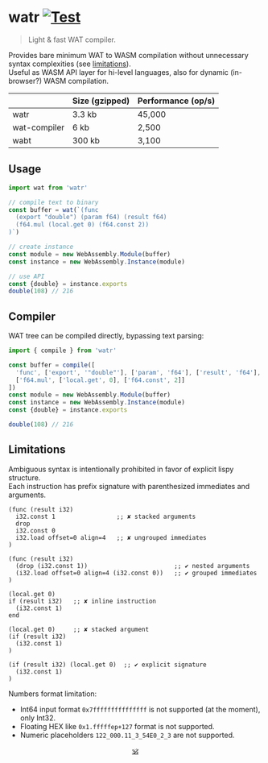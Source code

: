 # watr [![Test](https://github.com/audio-lab/watr/actions/workflows/test.js.yml/badge.svg)](https://github.com/audio-lab/watr/actions/workflows/test.js.yml)

> Light & fast WAT compiler.

Provides bare minimum WAT to WASM compilation without unnecessary syntax complexities (see [limitations](#limitations)).<br/>
Useful as WASM API layer for hi-level languages, also for dynamic (in-browser?) WASM compilation.
<!--, eg. [sonl](https://github.com/audio-lab/sonl). -->

<!-- See [REPL](https://audio-lab.github.io/watr/repl.html).-->

<!--
&nbsp; | watr | wat-compiler | wabt
---|---|---|---
Size (gzipped) | 2.8kb | 6kb | 300kb
Performance (op/s) | 45000 | 2500 | 3100
-->

&nbsp; | Size (gzipped) | Performance (op/s)
---|---|---
watr | 3.3 kb | 45,000
wat-compiler | 6 kb | 2,500
wabt | 300 kb | 3,100

## Usage

```js
import wat from 'watr'

// compile text to binary
const buffer = wat(`(func
  (export "double") (param f64) (result f64)
  (f64.mul (local.get 0) (f64.const 2))
)`)

// create instance
const module = new WebAssembly.Module(buffer)
const instance = new WebAssembly.Instance(module)

// use API
const {double} = instance.exports
double(108) // 216
```

## Compiler

WAT tree can be compiled directly, bypassing text parsing:

```js
import { compile } from 'watr'

const buffer = compile([
  'func', ['export', '"double"'], ['param', 'f64'], ['result', 'f64'],
  ['f64.mul', ['local.get', 0], ['f64.const', 2]]
])
const module = new WebAssembly.Module(buffer)
const instance = new WebAssembly.Instance(module)
const {double} = instance.exports

double(108) // 216
```


## Limitations

Ambiguous syntax is intentionally prohibited in favor of explicit lispy structure.<br>
Each instruction has prefix signature with parenthesized immediates and arguments.

```wast
(func (result i32)
  i32.const 1                 ;; ✘ stacked arguments
  drop
  i32.const 0
  i32.load offset=0 align=4   ;; ✘ ungrouped immediates
)

(func (result i32)
  (drop (i32.const 1))                        ;; ✔ nested arguments
  (i32.load offset=0 align=4 (i32.const 0))   ;; ✔ grouped immediates
)
```

```wast
(local.get 0)
if (result i32)   ;; ✘ inline instruction
  (i32.const 1)
end

(local.get 0)     ;; ✘ stacked argument
(if (result i32)
  (i32.const 1)
)

(if (result i32) (local.get 0)  ;; ✔ explicit signature
  (i32.const 1)
)
```

Numbers format limitation:

* Int64 input format `0x7fffffffffffffff` is not supported (at the moment), only Int32.
* Floating HEX like `0x1.fffffep+127` format is not supported.
* Numeric placeholders `122_000.11_3_54E0_2_3` are not supported.

<!--
Main goal is to get very fluent with wasm text.

Experiments:

* [x] global read/write use in function
* [x] scopes: refer, goto
* [x] stack: understanding named and full references
* [x] memory: reading/writing global memory
* [x] memory: creating arrays on the go
* [x] memory: passing pointer to a function
* [x] benchmark array setting agains js loop
  → it's faster almost twice

## Useful links

* [MDN: control flow](https://developer.mozilla.org/en-US/docs/WebAssembly/Reference/Control_flow)
* [WASM reference manual](https://github.com/sunfishcode/wasm-reference-manual/blob/master/WebAssembly.md#loop)

## Refs

* [mdn wasm text format](https://developer.mozilla.org/en-US/docs/WebAssembly/Understanding_the_text_format)
* [wasm reference manual](https://github.com/sunfishcode/wasm-reference-manual/blob/master/WebAssembly.md)
* [wabt source search](https://github.com/WebAssembly/wabt/search?p=5&q=then)
* [wat control flow](https://developer.mozilla.org/en-US/docs/WebAssembly/Reference/Control_flow)
* [wasm binary encoding](https://github.com/WebAssembly/design/blob/main/BinaryEncoding.md)
* [ontouchstart wasm book](https://ontouchstart.pages.dev/chapter_wasm_binary)
* [wat-compiler](https://github.com/stagas/wat-compiler/)
* [hackernoon](https://web.archive.org/web/20210215171830/https://hackernoon.com/webassembly-binary-format-explained-part-2-hj1t33yp?source=rss)
* [webassemblyjs](https://github.com/xtuc/webassemblyjs)
* [chasm](https://github.com/ColinEberhardt/chasm/blob/master/src/encoding.ts)
* [WebBS](https://github.com/j-s-n/WebBS)
* [leb128a](https://github.com/minhducsun2002/leb128/blob/master/src/index.ts)
* [leb128b](https://github.com/shmishtopher/wasm-LEB128/tree/master/esm)

## Alternatives

* [wabt](https://www.npmjs.com/package/wabt) − port of WABT for the web, industry standard.
* [wat-compiler](https://www.npmjs.com/package/wat-compiler) − compact alternative for WABT, limited support.
-->

<p align=center><a href="https://github.com/krsnzd/license/">🕉</a></p>
